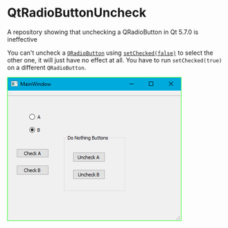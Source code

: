 # QtRadioButtonUncheck
A repository showing that unchecking a QRadioButton in Qt 5.7.0 is ineffective

You can't uncheck a [`QRadioButton`](https://doc.qt.io/archives/qt-5.7/qradiobutton.html) using [`setChecked(false)`](https://doc.qt.io/archives/qt-5.7/qabstractbutton.html#checked-prop) 
to select the other one, it will just have no effect at all. You have to run `setChecked(true)` on a different `QRadioButton`.

![A screenshot of the main window of this test project](screenshot.png)
